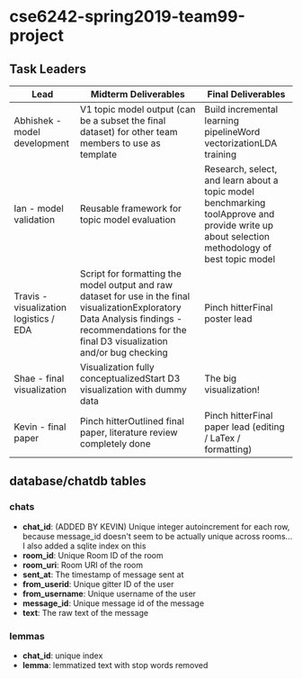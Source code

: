 # cse6242-spring2019-team99-project


## Task Leaders
| Lead                                   | Midterm Deliverables                                                                                                                                                                             | Final Deliverables                                                                                                                            |
|----------------------------------------|--------------------------------------------------------------------------------------------------------------------------------------------------------------------------------------------------|-----------------------------------------------------------------------------------------------------------------------------------------------|
| Abhishek - model development           | V1 topic model output (can be a subset the final dataset) for other team members to use as template                                                                                              | Build incremental learning pipelineWord vectorizationLDA training                                                                             |
| Ian - model validation                 | Reusable framework for topic model evaluation                                                                                                                                                    | Research, select, and learn about a topic model benchmarking toolApprove and provide write up about selection methodology of best topic model |
| Travis - visualization logistics / EDA | Script for formatting the model output and raw dataset for use in the final visualizationExploratory Data Analysis findings - recommendations for the final D3 visualization and/or bug checking | Pinch hitterFinal poster lead                                                                                                                 |
| Shae - final visualization             | Visualization fully conceptualizedStart D3 visualization with dummy data                                                                                                                         | The big visualization!                                                                                                                        |
| Kevin - final paper                    | Pinch hitterOutlined final paper, literature review completely done                                                                                                                              | Pinch hitterFinal paper lead (editing / LaTex / formatting)                                                                                   

## database/chatdb tables

### chats
* **chat_id**: (ADDED BY KEVIN) Unique integer autoincrement for each row, because message_id doesn't seem to be actually unique across rooms... I also added a sqlite index on this
* **room_id**: Unique Room ID of the room
* **room_uri**: Room URI of the room
* **sent_at**: The timestamp of message sent at
* **from_userid**: Unique gitter ID of the user
* **from_username**: Unique username of the user
* **message_id**: Unique message id of the message
* **text**: The raw text of the message

### lemmas
* **chat_id**: unique index
* **lemma**: lemmatized text with stop words removed